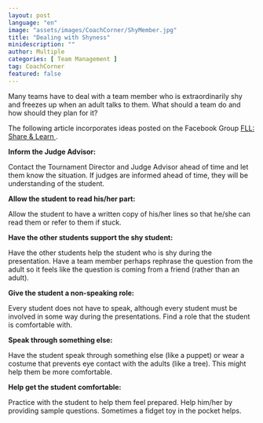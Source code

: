 ```yaml
---
layout: post
language: "en"
image: "assets/images/CoachCorner/ShyMember.jpg"
title: "Dealing with Shyness"
minidescription: ""
author: Multiple
categories: [ Team Management ]
tag: CoachCorner
featured: false
---
```

Many teams have to deal with a team member who is extraordinarily shy and freezes up when an adult talks to them. What should a team do and how should they plan for it?
 
 The following article incorporates ideas posted on the Facebook Group <a href="https://www.facebook.com/groups/FLLShareandLearn/">FLL: Share & Learn </a>.
 
 **Inform the Judge Advisor:**
 
Contact the Tournament Director and Judge Advisor ahead of time and let them know the situation. If judges are informed ahead of time, they will be understanding of the student.

**Allow the student to read his/her part:**

Allow the student to have a written copy of his/her lines so that he/she can read them or refer to them if stuck.
  
**Have the other students support the shy student:**

Have the other students help the student who is shy during the presentation. Have a team member perhaps rephrase the question from the adult so it feels like the question is coming from a friend (rather than an adult).

**Give the student a non-speaking role:**

Every student does not have to speak, although every student must be involved in some way during the presentations. Find a role that the student is comfortable with.

**Speak through something else:**

Have the student speak through something else (like a puppet) or wear a costume that prevents eye contact with the adults (like a tree). This might help them be more comfortable.

**Help get the student comfortable:**

Practice with the student to help them feel prepared. Help him/her by providing sample questions. Sometimes a fidget toy in the pocket helps.
